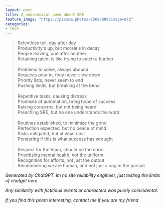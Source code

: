 ```yaml
---
layout: post
title: A nonsensical poem about SRE
feature_image: "https://picsum.photos/2560/600?image=872"
categories:
- Tech
---
```


<blockquote>
<p>

Relentless toil, day after day<br>
Productivity's up, but morale's in decay<br>
People leaving, one after another<br>
Retaining talent is like trying to catch a feather<br>
<br>
Problems to solve, always abound<br>
Requests pour in, they never slow down<br>
Priority lists, never seem to end<br>
Pushing limits, but breaking at the bend<br>
<br>
Repetitive tasks, causing distress<br>
Promises of automation, bring hope of success<br>
Raising concerns, but not being heard<br>
Preaching SRE, but no one understands the word<br>
<br>
Routines established, to minimize the grind<br>
Perfection expected, but no peace of mind<br>
Risks mitigated, but at what cost<br>
Pondering if this is what success has wrought<br>
<br>
Respect for the team, should be the norm<br>
Prioritizing mental health, not the uniform<br>
Recognition for efforts, not just the output<br>
Remembering we are human, and not just a cog in the pursuit.
</p>
</blockquote>

*Generated by ChatGPT. Im no site reliability engineer, just testing the limits of chatgpt here.*

*Any similarity with fictitious events or characters was purely coincidental.*

*If you find this poem interesting, contact me if you are my friend*

